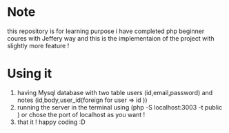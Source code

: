 # Note
this repository is for learning purpose i have completed php beginner  coures with Jeffery way 
and this is the implementaion of the project with slightly more feature ! 


# Using it 
1. having Mysql database with two table users (id,email,password) and notes (id,body,user_id(foreign for user => id ))
2. running the server in the terminal using (php -S localhost:3003 -t public ) or chose the  port of localhost as  you want !
3. that it ! happy coding :D
